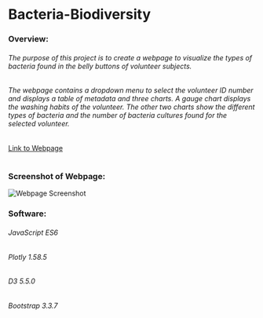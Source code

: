 # Bacteria-Biodiversity


### Overview: 
###### The purpose of this project is to create a webpage to visualize the types of bacteria found in the belly buttons of volunteer subjects. 
###### The webpage contains a dropdown menu to select the volunteer ID number and displays a table of metadata and three charts. A gauge chart displays the washing habits of the volunteer. The other two charts show the different types of bacteria and the number of bacteria cultures found for the selected volunteer.

[Link to Webpage](https://eoweed.github.io/Bacteria_Biodiversity/)

#
### Screenshot of Webpage:

![Webpage Screenshot](https://github.com/eoweed/Bacteria_Biodiversity/blob/main/static/images/Webpage_Screenshot.png)


### Software:
###### JavaScript ES6
###### Plotly 1.58.5
###### D3 5.5.0
###### Bootstrap 3.3.7

